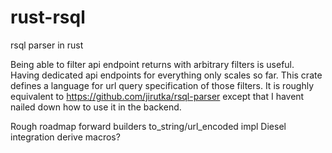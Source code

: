 # rust-rsql
rsql parser in rust

Being able to filter api endpoint returns with arbitrary filters is useful.
Having dedicated api endpoints for everything only scales so far.
This crate defines a language for url query specification of those filters.
It is roughly equivalent to https://github.com/jirutka/rsql-parser except that I havent nailed down how to use it in the backend.

Rough roadmap forward
  builders
  to_string/url_encoded impl
  Diesel integration
    derive macros?
